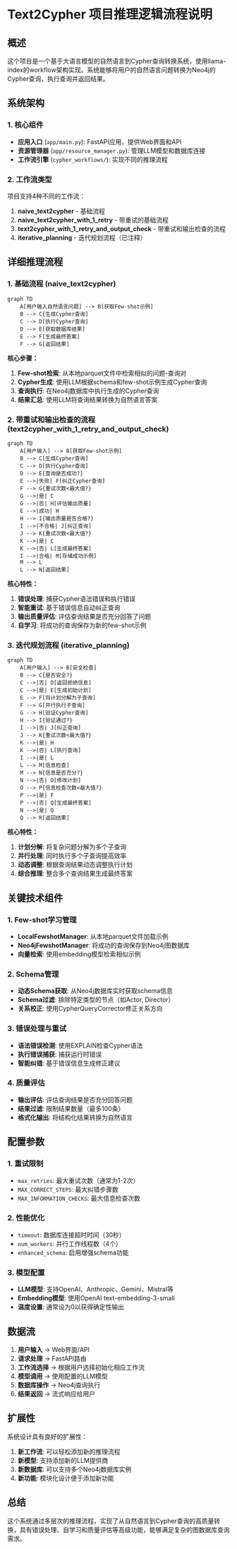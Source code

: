 # Text2Cypher 项目推理逻辑流程说明

## 概述

这个项目是一个基于大语言模型的自然语言到Cypher查询转换系统，使用llama-index的workflow架构实现。系统能够将用户的自然语言问题转换为Neo4j的Cypher查询，执行查询并返回结果。

## 系统架构

### 1. 核心组件

- **应用入口** (`app/main.py`): FastAPI应用，提供Web界面和API
- **资源管理器** (`app/resource_manager.py`): 管理LLM模型和数据库连接
- **工作流引擎** (`cypher_workflows/`): 实现不同的推理流程

### 2. 工作流类型

项目支持4种不同的工作流：

1. **naive_text2cypher** - 基础流程
2. **naive_text2cypher_with_1_retry** - 带重试的基础流程
3. **text2cypher_with_1_retry_and_output_check** - 带重试和输出检查的流程
4. **iterative_planning** - 迭代规划流程（已注释）

## 详细推理流程

### 1. 基础流程 (naive_text2cypher)

```mermaid
graph TD
    A[用户输入自然语言问题] --> B[获取Few-shot示例]
    B --> C[生成Cypher查询]
    C --> D[执行Cypher查询]
    D --> E[获取数据库结果]
    E --> F[生成最终答案]
    F --> G[返回结果]
```

**核心步骤：**

1. **Few-shot检索**: 从本地parquet文件中检索相似的问题-查询对
2. **Cypher生成**: 使用LLM根据schema和few-shot示例生成Cypher查询
3. **查询执行**: 在Neo4j数据库中执行生成的Cypher查询
4. **结果汇总**: 使用LLM将查询结果转换为自然语言答案

### 2. 带重试和输出检查的流程 (text2cypher_with_1_retry_and_output_check)

```mermaid
graph TD
    A[用户输入] --> B[获取Few-shot示例]
    B --> C[生成Cypher查询]
    C --> D[执行Cypher查询]
    D --> E{查询是否成功?}
    E -->|失败| F[纠正Cypher查询]
    F --> G{重试次数<最大值?}
    G -->|是| C
    G -->|否| H[评估输出质量]
    E -->|成功| H
    H --> I{输出质量是否合格?}
    I -->|不合格| J[纠正查询]
    J --> K{重试次数<最大值?}
    K -->|是| C
    K -->|否| L[生成最终答案]
    I -->|合格| M[存储成功示例]
    M --> L
    L --> N[返回结果]
```

**核心特性：**

1. **错误处理**: 捕获Cypher语法错误和执行错误
2. **智能重试**: 基于错误信息自动纠正查询
3. **输出质量评估**: 评估查询结果是否充分回答了问题
4. **自学习**: 将成功的查询保存为新的few-shot示例

### 3. 迭代规划流程 (iterative_planning)

```mermaid
graph TD
    A[用户输入] --> B[安全检查]
    B --> C{是否安全?}
    C -->|否| D[返回拒绝信息]
    C -->|是| E[生成初始计划]
    E --> F[将计划分解为子查询]
    F --> G[并行执行子查询]
    G --> H[验证Cypher查询]
    H --> I{验证通过?}
    I -->|否| J[纠正查询]
    J --> K{重试次数<最大值?}
    K -->|是| H
    K -->|否| L[执行查询]
    I -->|是| L
    L --> M[信息检查]
    M --> N{信息是否充分?}
    N -->|否| O[修改计划]
    O --> P{信息检查次数<最大值?}
    P -->|是| F
    P -->|否| Q[生成最终答案]
    N -->|是| Q
    Q --> R[返回结果]
```

**核心特性：**

1. **计划分解**: 将复杂问题分解为多个子查询
2. **并行处理**: 同时执行多个子查询提高效率
3. **动态调整**: 根据查询结果动态调整执行计划
4. **综合推理**: 整合多个查询结果生成最终答案

## 关键技术组件

### 1. Few-shot学习管理

- **LocalFewshotManager**: 从本地parquet文件加载示例
- **Neo4jFewshotManager**: 将成功的查询保存到Neo4j图数据库
- **向量检索**: 使用embedding模型检索相似示例

### 2. Schema管理

- **动态Schema获取**: 从Neo4j数据库实时获取schema信息
- **Schema过滤**: 排除特定类型的节点（如Actor, Director）
- **关系校正**: 使用CypherQueryCorrector修正关系方向

### 3. 错误处理与重试

- **语法错误检测**: 使用EXPLAIN检查Cypher语法
- **执行错误捕获**: 捕获运行时错误
- **智能纠错**: 基于错误信息生成修正建议

### 4. 质量评估

- **输出评估**: 评估查询结果是否充分回答问题
- **结果过滤**: 限制结果数量（最多100条）
- **格式化输出**: 将结构化结果转换为自然语言

## 配置参数

### 1. 重试限制

- `max_retries`: 最大重试次数（通常为1-2次）
- `MAX_CORRECT_STEPS`: 最大纠错步骤数
- `MAX_INFORMATION_CHECKS`: 最大信息检查次数

### 2. 性能优化

- `timeout`: 数据库连接超时时间（30秒）
- `num_workers`: 并行工作线程数（4个）
- `enhanced_schema`: 启用增强schema功能

### 3. 模型配置

- **LLM模型**: 支持OpenAI、Anthropic、Gemini、Mistral等
- **Embedding模型**: 使用OpenAI text-embedding-3-small
- **温度设置**: 通常设为0以获得确定性输出

## 数据流

1. **用户输入** → Web界面/API
2. **请求处理** → FastAPI路由
3. **工作流选择** → 根据用户选择初始化相应工作流
4. **模型调用** → 使用配置的LLM模型
5. **数据库操作** → Neo4j查询执行
6. **结果返回** → 流式响应给用户

## 扩展性

系统设计具有良好的扩展性：

1. **新工作流**: 可以轻松添加新的推理流程
2. **新模型**: 支持添加新的LLM提供商
3. **新数据库**: 可以支持多个Neo4j数据库实例
4. **新功能**: 模块化设计便于添加新功能

## 总结

这个系统通过多层次的推理流程，实现了从自然语言到Cypher查询的高质量转换，具有错误处理、自学习和质量评估等高级功能，能够满足复杂的图数据库查询需求。 